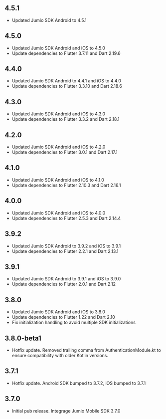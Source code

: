 ## 4.5.1
* Updated Jumio SDK Android to 4.5.1

## 4.5.0
* Updated Jumio SDK Android and iOS to 4.5.0
* Update dependencies to Flutter 3.7.11 and Dart 2.19.6

## 4.4.0
* Updated Jumio SDK Android to 4.4.1 and iOS to 4.4.0
* Update dependencies to Flutter 3.3.10 and Dart 2.18.6

## 4.3.0
* Updated Jumio SDK Android and iOS to 4.3.0
* Update dependencies to Flutter 3.3.2 and Dart 2.18.1

## 4.2.0
* Updated Jumio SDK Android and iOS to 4.2.0
* Update dependencies to Flutter 3.0.1 and Dart 2.17.1

## 4.1.0
* Updated Jumio SDK Android and iOS to 4.1.0
* Update dependencies to Flutter 2.10.3 and Dart 2.16.1

## 4.0.0
* Updated Jumio SDK Android and iOS to 4.0.0
* Update dependencies to Flutter 2.5.3 and Dart 2.14.4

## 3.9.2
* Updated Jumio SDK Android to 3.9.2 and iOS to 3.9.1
* Update dependencies to Flutter 2.2.1 and Dart 2.13.1

## 3.9.1
* Updated Jumio SDK Android to 3.9.1 and iOS to 3.9.0
* Update dependencies to Flutter 2.0.1 and Dart 2.12

## 3.8.0
* Updated Jumio SDK Android and iOS to 3.8.0
* Update dependencies to Flutter 1.22 and Dart 2.10
* Fix initialization handling to avoid multiple SDK initializations

## 3.8.0-beta1

* Hotfix update. Removed trailing comma from AuthenticationModule.kt to ensure compatibility with older Kotlin versions.

## 3.7.1

* Hotfix update. Android SDK bumped to 3.7.2, iOS bumped to 3.7.1


## 3.7.0

* Initial pub release. Integrage Jumio Mobile SDK 3.7.0
